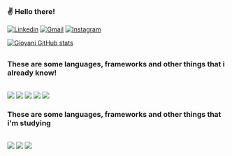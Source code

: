 ### ✌ Hello there!
[![Linkedin](https://img.shields.io/badge/LinkedIn-0077B5?style=for-the-badge&logo=linkedin&logoColor=white)](https://www.linkedin.com/in/giovani-baptista-viana-452334234/)
[![Gmail](https://img.shields.io/badge/Gmail-D14836?style=for-the-badge&logo=gmail&logoColor=white)](mailto:gbv1614@gmail.com)
[![Instagram](https://img.shields.io/badge/Instagram-E4405F?style=for-the-badge&logo=instagram&logoColor=white)](https://www.instagram.com/g.blurryface/)

[![Giovani GitHub stats](https://github-readme-stats.vercel.app/api?username=Skrowler&show_icons=true&show_icons=true&theme=gruvbox)](https://github.com/anuraghazra/github-readme-stats)


##
  
  ### These are some languages, frameworks and other things that i already know!  
  
<div style="display: inline_block"><br/>
  <img aling="center" src="https://img.shields.io/badge/Java-ED8B00?style=for-the-badge&logo=java&logoColor=white">
  <img aling="center" src="https://img.shields.io/badge/JavaScript-F7DF1E?style=for-the-badge&logo=javascript&logoColor=black">  
  <img aling="center" src="https://img.shields.io/badge/Microsoft_SQL_Server-CC2927?style=for-the-badge&logo=microsoft-sql-server&logoColor=white">
  <img aling="center" src="https://img.shields.io/badge/Unity-100000?style=for-the-badge&logo=unity&logoColor=white">
  <img aling="center" src="https://img.shields.io/badge/Microsoft_Office-D83B01?style=for-the-badge&logo=microsoft-office&logoColor=white">
 </div>

### These are some languages, frameworks and other things that i'm studying

<div style="display: inline_block"><br/>
  <img aling="center" src="https://img.shields.io/badge/C%23-239120?style=for-the-badge&logo=c-sharp&logoColor=white">
  <img aling="center" src="https://img.shields.io/badge/Kotlin-0095D5?&style=for-the-badge&logo=kotlin&logoColor=white">
  <img aling="center" src="https://img.shields.io/badge/Flutter-02569B?style=for-the-badge&logo=flutter&logoColor=white">
</div>
